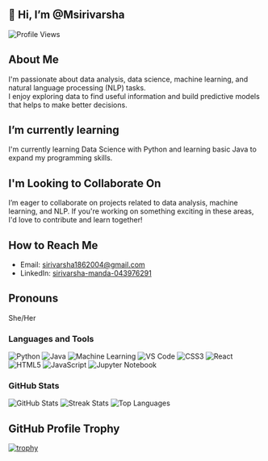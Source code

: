 ## 👋 Hi, I’m @Msirivarsha

![Profile Views](https://komarev.com/ghpvc/?username=Msirivarsha&color=blue&style=flat-square)


## About Me
I'm passionate about data analysis, data science, machine learning, and natural language processing (NLP) tasks.         
I enjoy exploring data to find useful information and build predictive models that helps to make better decisions.

## I’m currently learning
I'm currently learning Data Science with Python and learning basic Java to expand my programming skills.

## I'm Looking to Collaborate On
I’m eager to collaborate on projects related to data analysis, machine learning, and NLP. If you're working on something exciting in these areas, I'd love to contribute and learn together!

## How to Reach Me
- Email: [sirivarsha1862004@gmail.com](mailto:sirivarsha1862004@gmail.com)
- LinkedIn: [sirivarsha-manda-043976291](https://www.linkedin.com/in/sirivarsha-manda-043976291)

## Pronouns
She/Her

### Languages and Tools

![Python](https://img.shields.io/badge/Python-3776AB?style=for-the-badge&logo=python&logoColor=white)
![Java](https://img.shields.io/badge/Java-007396?style=for-the-badge&logo=java&logoColor=white)
![Machine Learning](https://img.shields.io/badge/Machine%20Learning-000000?style=for-the-badge&logo=scikit-learn&logoColor=white)
![VS Code](https://img.shields.io/badge/VS%20Code-0078D4?style=for-the-badge&logo=visual-studio-code&logoColor=white)
![CSS3](https://img.shields.io/badge/CSS3-1572B6?style=for-the-badge&logo=css3&logoColor=white)
![React](https://img.shields.io/badge/React-61DAFB?style=for-the-badge&logo=react&logoColor=black)
![HTML5](https://img.shields.io/badge/HTML5-E34F26?style=for-the-badge&logo=html5&logoColor=white)
![JavaScript](https://img.shields.io/badge/JavaScript-F7DF1E?style=for-the-badge&logo=javascript&logoColor=black)
![Jupyter Notebook](https://img.shields.io/badge/Jupyter-F37626?style=for-the-badge&logo=jupyter&logoColor=white)

### GitHub Stats

![GitHub Stats](https://github-readme-stats.vercel.app/api?username=Msirivarsha&show_icons=true&theme=default&hide_title=true&bg_color=ffffff)
![Streak Stats](https://github-readme-streak-stats.herokuapp.com/?user=Msirivarsha&theme=default&hide_title=true&background=ffffff)
![Top Languages](https://github-readme-stats.vercel.app/api/top-langs/?username=Msirivarsha&layout=compact&theme=default&bg_color=ffffff&langs_count=10)


## GitHub Profile Trophy

[![trophy](https://github-profile-trophy.vercel.app/?username=Msirivarsha&theme=flat&no-frame=true)](https://github.com/ryo-ma/github-profile-trophy)
